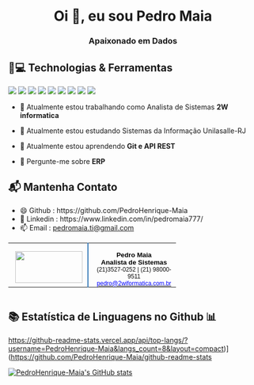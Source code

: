 <h1 align="center">Oi 👋, eu sou Pedro Maia</h1>
<h3 align="center">Apaixonado em Dados</h3>

<h2> 🚀💻 Technologias & Ferramentas </h2> 
<div style="display : inline ; margin-right: 30px">
  <img src="https://img.shields.io/badge/Python-3776AB?style=for-the-badge&logo=python&logoColor=white" />
  <img src="https://img.shields.io/badge/HTML5-E34F26?style=for-the-badge&logo=html5&logoColor=white" /> 
  <img src="https://img.shields.io/badge/CSS-239120?&style=for-the-badge&logo=css3&logoColor=white" />  
  <img src="https://img.shields.io/badge/JavaScript-F7DF1E?style=for-the-badge&logo=javascript&logoColor=black" />   
  <img src="https://img.shields.io/badge/C-00599C?style=for-the-badge&logo=c&logoColor=white" />  
  <img src="https://img.shields.io/badge/Java-ED8B00?style=for-the-badge&logo=java&logoColor=white" /> 
  <img src="https://img.shields.io/badge/MySQL-00000F?style=for-the-badge&logo=mysql&logoColor=white" />  
  <img src="https://img.shields.io/badge/Microsoft_Word-2B579A?style=for-the-badge&logo=microsoft-word&logoColor=white" />
  <img src="https://img.shields.io/badge/Microsoft_Excel-217346?style=for-the-badge&logo=microsoft-excel&logoColor=white" />   
</div>

- 🔭 Atualmente estou trabalhando como Analista de Sistemas **2W informatica**

- 🔭 Atualmente estou estudando Sistemas da Informação Unilasalle-RJ

- 🌱 Atualmente estou aprendendo **Git e API REST**

- 💬 Pergunte-me sobre **ERP**

<h2> 📬 Mantenha Contato</h2>

<ul>
<li> 😄 Github : https://github.com/PedroHenrique-Maia </li>
  <li> 💬 Linkedin : https://www.linkedin.com/in/pedromaia777/ </li>
  <li>📫 Email : <a href=mailto:pedromaia.ti@gmail.com>pedromaia.ti@gmail.com</a>  
</ul>

<table border="0" cellspacing="0" cellpadding="0" style="border-collapse:collapse">
  <tbody>
    <tr style="height:0pt">
      <td width="162" valign="top" style="width:120.0pt;border:none;border-right:solid #2e74b5 1.5pt;padding:0cm 0pt 0cm 0pt;height:0pt">
        <p class="MsoNormal" align="center" style="margin-bottom:0cm;text-align:center;line-height:normal">&nbsp;<img src="https://drive.google.com/uc?id=1ZEy6KO6F_6aD1kwQRQJ8MeAnO71zGSWi&export=download" width="136" height="64">
        </p>
      </td>
      <td width="270" valign="top" style="width:127.55pt;border:none;padding:0cm 0pt 0cm 5.4pt;height:0pt">
        <p class="MsoNormal" align="center" style="margin-bottom:0cm;text-align:center;line-height:normal">
          <b>
            <span style="font-size:10.0pt;font-family:&quot;Bahnschrift SemiLight&quot;,sans-serif;color:black">Pedro Maia<br>Analista de Sistemas
            </span>
          </b>
            <span style="font-size:9.0pt;font-family:&quot;Bahnschrift SemiLight&quot;,sans-serif;color:#0d0d0d">
              <br>(21)3527-0252 | (21) 98000-9511
              <br>
          </span>
          <span style="font-size:9.0pt;font-family:&quot;Bahnschrift SemiLight&quot;,sans-serif">
            <a href="mailto:pedro@2wiformatica.com.br" target="_blank">
              <span style="color:blue">pedro@2wiformatica.com.br
              </span></a></span><span style="font-size:8.0pt">
          </span>
        </p>
      </td>
    </tr>
  </tbody>
</table>
<table border="0" cellspacing="0" cellpadding="0" style="border-collapse:collapse">
</table>

<h2> 📚 Estatística de Linguagens no Github 📊</h2> 

https://github-readme-stats.vercel.app/api/top-langs/?username=PedroHenrique-Maia&langs_count=8&layout=compact)](https://github.com/PedroHenrique-Maia/github-readme-stats



[![PedroHenrique-Maia's GitHub stats](https://github-readme-stats.vercel.app/api?username=PedroHenrique-Maia&show_icons=true&theme=highcontrast)](https://github.com/PedroHenrique-Maia/github-readme-stats)
